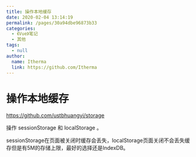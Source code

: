 ```yaml
---
title: 操作本地缓存
date: 2020-02-04 13:14:19
permalink: /pages/30a94dbe96873b33
categories: 
  - 《Vue》笔记
  - 其他
tags: 
  - null
author: 
  name: Itherma
  link: https://github.com/Itherma
---
```

# 操作本地缓存

<https://github.com/ustbhuangyi/storage>

操作 sessionStorage 和 localStorage 。  

sessionStorage在页面被关闭时缓存会丢失，localStorage页面关闭不会丢失缓存但是有5M的存储上限，最好的选择还是IndexDB。 




